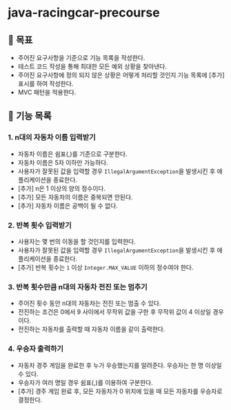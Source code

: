 # java-racingcar-precourse

## 🎯 목표
- 주어진 요구사항을 기준으로 기능 목록을 작성한다.
- 테스트 코드 작성을 통해 최대한 모든 예외 상황을 찾아낸다.
- 주어진 요구사항에 정의 되지 않은 상황은 어떻게 처리할 것인지 기능 목록에 [추가] 표시를 하여 작성한다.
- MVC 패턴을 적용한다.

## 📝 기능 목록

### 1. n대의 자동차 이름 입력받기
- 자동차 이름은 쉼표(,)를 기준으로 구분한다.
- 자동차 이름은 5자 이하만 가능하다.
- 사용자가 잘못된 값을 입력할 경우 `IllegalArgumentException`을 발생시킨 후 애플리케이션을 종료한다.
- [추가] n은 1 이상의 양의 정수이다.
- [추가] 모든 자동차의 이름은 중복되면 안된다.
- [추가] 자동차 이름은 공백이 될 수 없다.

### 2. 반복 횟수 입력받기
- 사용자는 몇 번의 이동을 할 것인지를 입력한다.
- 사용자가 잘못된 값을 입력할 경우 `IllegalArgumentException`을 발생시킨 후 애플리케이션을 종료한다.
- [추가] 반복 횟수는 `1` 이상 `Integer.MAX_VALUE` 이하의 정수여야 한다.

### 3. 반복 횟수만큼 n대의 자동차 전진 또는 멈추기
- 주어진 횟수 동안 n대의 자동차는 전진 또는 멈출 수 있다.
- 전진하는 조건은 0에서 9 사이에서 무작위 값을 구한 후 무작위 값이 4 이상일 경우이다.
- 전진하는 자동차를 출력할 때 자동차 이름을 같이 출력한다. 

### 4. 우승자 출력하기
- 자동차 경주 게임을 완료한 후 누가 우승했는지를 알려준다. 우승자는 한 명 이상일 수 있다.
- 우승자가 여러 명일 경우 쉼표(,)를 이용하여 구분한다.
- [추가] 경주 게임 완료 후, 모든 자동차가 0 위치에 있을 때 모든 자동차를 우승자로 결정한다.